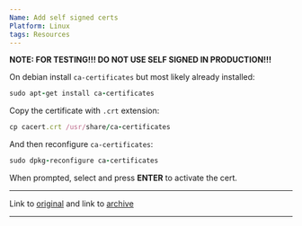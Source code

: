 ```yaml
---
Name: Add self signed certs
Platform: Linux
tags: Resources
---
```

**NOTE: FOR TESTING!!! DO NOT USE SELF SIGNED IN PRODUCTION!!!**

On debian install `ca-certificates` but most likely already installed:

```ruby
sudo apt-get install ca-certificates
```

Copy the certificate with `.crt` extension:

```ruby
cp cacert.crt /usr/share/ca-certificates
```

And then reconfigure `ca-certificates`:

```ruby
sudo dpkg-reconfigure ca-certificates
```

When prompted, select and press **ENTER** to activate the cert.

------

Link to [original](https://unix.stackexchange.com/a/90607) and link to [archive](https://web.archive.org/web/20230729053542/https://unix.stackexchange.com/questions/90450/adding-a-self-signed-certificate-to-the-trusted-list/90607)

------
